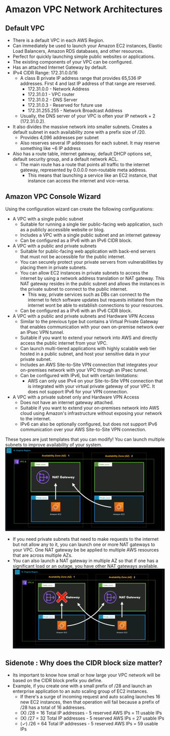 # Amazon VPC Network Architectures

## Default VPC
- There is a default VPC in each AWS Region.
- Can immediately be used to launch your Amazon EC2 instances, Elastic Load Balancers, Amazon RDS databases, and other resources.
- Perfect for quickly launching simple public websites or applications.
- The existing components of your VPC can be configured.
- Has an attached Internet Gateway by default.
- IPv4 CIDR Range: 172.31.0.0/16
    - A class B private IP address range that provides 65,536 IP addresses. First 4 and last IP address of that range are reserved.
        - 172.31.0.0 - Network Address
        - 172.31.0.1 - VPC router
        - 172.31.0.2 - DNS Server
        - 172.31.0.3 - Reserved for future use
        - 172.31.255.255 - Network Broadcast Address
    - Usually, the DNS server of your VPC is often your IP network + 2 (172.31.0.2).
- It also divides the massive network into smaller subnets. Creates a default subnet in each availability zone with a prefix size of /20.
    - Provides 4,096 addresses per subnet
    - Also reserves several IP addresses for each subnet. It may reserve something like ~6 IP address
- Also has a route table, internet gateway, default DHCP options set, default security group, and a default network ACL.
    - The main route has a route that points all traffic to the internet gateway, represented by 0.0.0.0 non-routable meta address.
        - This means that launching a service like an EC2 instance, that instance can access the internet and vice-versa.

## Amazon VPC Console Wizard
Using the configuration wizard can create the following configurations:
- A VPC with a single public subnet
    - Suitable for running a single tier public-facing web application, such as a publicly accessible website or blog.
    - Includes a VPC with a single public subnet and an internet gateway
    - Can be configured as a IPv6 with an IPv6 CIDR block.
- A VPC with a public and private subnets
    - Suitable for public-facing web application with back-end servers that must not be accessible for the public internet.
    - You can securely protect your private servers from vulnerabilities by placing them in private subnets.
    - You can allow EC2 instances in private subnets to access the internet by using a network address translation or NAT gateway. This NAT gateway resides in the public subnet and allows the instances in the private subnet to connect to the public internet.
        - This way, private services such as DBs can connect to the internet to fetch software updates but requests initiated from the internet wont be able to establish connections to your resources.
    - Can be configured as a IPv6 with an IPv6 CIDR block.
- A VPC with a public and private subnets and Hardware VPN Access
    - Similar to the previous type but contains a Virtual Private Gateway that enables communication with your own on-premise network over an IPsec VPN tunnel.
    - Suitable if you want to extend your network into AWS and directly access the public internet from your VPC.
    - Can launch multi-tiered applications with highly scalable web tier hosted in a public subnet, and host your sensitive data in your private subnet.
    - Includes an AWS Site-to-Site VPN connection that integrates your on-premises network with your VPC through an IPsec tunnel.
    - Can be configured with IPv6, but with certain limitations:
        - AWS can only use IPv4 on your Site-to-Site VPN connection that is integrated with your virtual private gateway of your VPC. It does not support IPv6 for your VPN connection.
- A VPC with a private subnet only and Hardware VPN Access
    - Does not have an internet gateway attached.
    - Suitable if you want to extend your on-premises network into AWS cloud using Amazon's infrastructure without exposing your network to the internet.
    - IPv6 can also be optionally configured, but does not support IPv6 communication over your AWS Site-to-Site VPN connection.

These types are just templates that you can modify! You can launch multiple subnets to improve availability of your system.
![nat-gateway](images/NAT-gateway.png)
- If you need private subnets that need to make requests to the internet but not allow any to it, you can launch one or more NAT gateways to your VPC. One NAT gateway be be applied to multiple AWS resources that are across multiple AZs.
- You can also launch a NAT gateway in multiple AZ so that if one has a significant load or an outage, you have other NAT gateways available.
![nat-gateway-2](images/NAT-gateway-2.png)

## Sidenote : Why does the CIDR block size matter?
- Its important to know how small or how large your VPC network will be based on the CIDR block prefix you define.
- Example, if you create one with a small prefix of /28 and launch an enterprise application to an auto scaling group of EC2 instances. 
    - If there's a surge of incoming request and auto scaling launches 16 new EC2 instances, then that operation will fail because a prefix of /28 has a total of 16 addresses.
    - (X) /28 = 16 Total IP addresses - 5 reserved AWS IPs = 11 usable IPs
    - (X) /27 = 32 Total IP addresses - 5 reserved AWS IPs = 27 usable IPs
    - (✓) /26 = 64 Total IP addresses - 5 reserved AWS IPs = 59 usable IPs